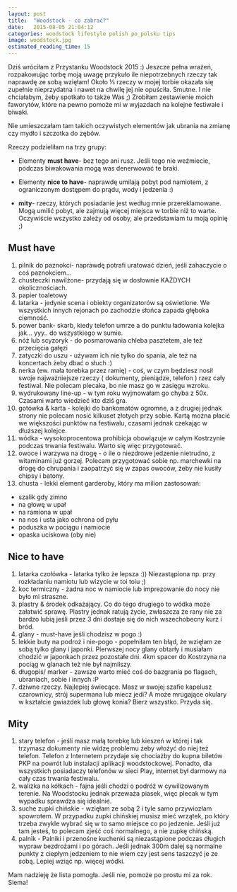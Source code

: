 ```yaml
---
layout: post
title:  "Woodstock - co zabrać?"
date:   2015-08-05 21:04:12
categories: woodstock lifestyle polish po_polsku tips
image: woodstock.jpg
estimated_reading_time: 15
---
```

Dziś wróciłam z Przystanku Woodstock 2015 :) Jeszcze pełna wrażeń, rozpakowując torbę moją uwagę przykuło ile niepotrzebnych rzeczy tak naprawdę ze sobą wzięłam! Około ⅓ rzeczy w mojej torbie okazała się zupełnie nieprzydatna i nawet na chwilę jej nie opuściła. Smutne. I nie chciałabym, żeby spotkało to także Was ;) Zrobiłam zestawienie moich faworytów, które na pewno pomoże mi w wyjazdach na kolejne festiwale i biwaki. 


Nie umieszczałam tam takich oczywistych elementów jak ubrania na zmianę czy mydło i szczotka do zębów.



Rzeczy podzieliłam na trzy grupy:

 * Elementy __must have__- bez tego ani rusz. Jeśli tego nie weźmiecie, podczas biwakowania mogą was denerwować te braki.

 * Elementy __nice to have__- naprawdę umilają pobyt pod namiotem, z ograniczonym dostępem do prądu, wody i jedzenia :)

 * __mity__- rzeczy, których posiadanie jest według mnie przereklamowane. Mogą umilić pobyt, ale zajmują więcej miejsca w torbie niż to warte. Oczywiście wszystko zależy od osoby, ale przedstawiam tu moją opinię ;)


## Must have

1. pilnik do paznokci- naprawdę potrafi uratować dzień, jeśli zahaczycie o coś paznokciem...
1. chusteczki nawilżone- przydają się w dosłownie KAŻDYCH okolicznościach.
1. papier toaletowy
1. latarka - jedynie scena i obiekty organizatorów są oświetlone. We wszystkich innych rejonach po zachodzie słońca zapada głęboka ciemność. 
1. power bank- skarb, kiedy telefon umrze a do punktu ładowania kolejka jak… yyy.. do wszystkiego w sumie.
1. nóż lub scyzoryk - do posmarowania chleba pasztetem, ale też przecięcia gałęzi
1. zatyczki do uszu - używam ich nie tylko do spania, ale też na koncertach żeby dbać o słuch :)
1. nerka (ew. mała torebka przez ramię) - coś, w czym będziesz nosił swoje najważniejsze rzeczy ( dokumenty, pieniądze, telefon ) rzez cały festiwal. Nie polecam plecaka, bo nie masz go w zasięgu wzroku.
1. wydrukowany line-up - w tym roku wyjmowałam go chyba z 50x. Czasami warto wiedzieć kto dziś gra.
1. gotówka & karta - kolejki do bankomatów ogromne, a z drugiej jednak strony nie polecam nosić kilkuset złotych przy sobie. Kartą można płacić we większości punktów na festiwalu, czasami jednak czekając w dłuższej kolejce.
1. wódka - wysokoprocentowa prohibicja obowiązuje w całym Kostrzynie podczas trwania festiwalu. Warto się więc przygotować.
1. owoce i warzywa na drogę - o ile o niezdrowe jedzenie nietrudno, z witaminami już gorzej. Polecam przygotować sobie np. marchewki na drogę do chrupania i zaopatrzyć się w zapas owoców, żeby nie kusiły chipsy i batony.
1. chusta - lekki element garderoby, który ma milion zastosowań:
  * szalik gdy zimno
  * na głowę w upał
  * na ramiona w upał
  * na nos i usta jako ochrona od pyłu
  * poduszka w pociągu i namiocie
  * opaska uciskowa (oby nie)


## Nice to have
1. latarka czołówka - latarka tylko że lepsza :)) Niezastąpiona np. przy rozkładaniu namiotu lub wizycie w toi toiu ;)
1. koc termiczny - żadna noc w namiocie lub imprezowanie do nocy nie było mi straszne.
1. plastry & środek odkażający. Co do tego drugiego to wódka może załatwić sprawę. Plastry jednak ratują życie, zwłaszcza że rany nie za bardzo lubią jeśli przez 3 dni dostaje się do nich wszechobecny kurz i bród.
1. glany - must-have jeśli chodzisz w pogo :)
1. lekkie buty na podroż i nie-pogo - popełniłam ten błąd, że wzięłam ze sobą tylko glany i japonki. Pierwszej nocy glany obtarły i musiałam chodzić w japonkach przez pozostałe dni. 4km spacer do Kostrzyna na pociąg w glanach też nie był najmilszy.
1. długopis/ marker - zawsze warto mieć coś do bazgrania po flagach, ubraniach, sobie i innych :P
1. dziwne rzeczy. Najlepiej świecące. Masz w swojej szafie kapelusz czarownicy, strój supermana lub miecz jedi? A może mrugające okulary w kształcie gwiazdek lub głowę konia? Bierz wszystko. Przyda się.



## Mity
1. stary telefon - jeśli masz małą torebkę lub kieszeń w której i tak trzymasz dokumenty nie widzę problemu żeby włożyć do niej też telefon. Telefon z Internetem przydaje się chociażby do kupna biletów PKP na powrót lub instalacji aplikacji woodstockowej. Ponadto, dla wszystkich posiadaczy telefonów w sieci Play, internet był darmowy na cały czas trwania festiwalu.
1. walizka na kółkach - fajna jeśli chodzi o podróż w cywilizowanym terenie. Na Woodstocku jednak przeważa piasek, więc plecak w tym wypadku sprawdza się idealnie.
1. suche zupki chińskie - wzięłam ze sobą 2 i tyle samo przywiozłam spowrotem. W przypadku zupki chińskiej musisz mieć wrzątek, po który trzeba zwykle wybrać się w to samo miejsce co po jedzenie. Jeśli już tam jesteś, to polecam zjeść coś normalnego, a nie zupkę chińską.
1. palnik - Palniki i przenośne kuchenki są niezastąpione podczas długich wypraw bezdrożami i po górach. Jeśli jednak 300m dalej są normalne punkty z ciepłym jedzeniem to nie wiem czy jest sens taszczyć je ze sobą. Lepiej wziąć np. więcej wódki.

Mam nadzieję że lista pomogła. Jeśli nie, pomoże po prostu mi za rok. Siema!
